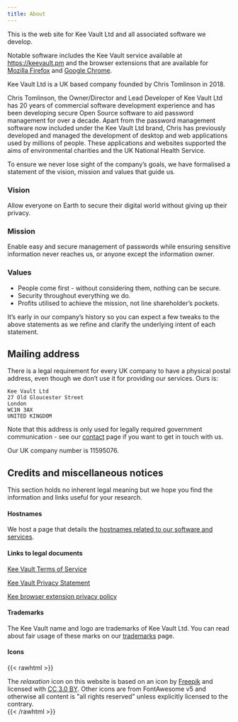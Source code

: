 ```yaml
---
title: About
---
```


This is the web site for Kee Vault Ltd and all associated software we develop.

Notable software includes the Kee Vault service available at https://keevault.pm and the browser extensions that are available for [Mozilla Firefox](https://addons.mozilla.org/firefox/addon/keefox/) and [Google Chrome](https://chrome.google.com/webstore/detail/kee/mmhlniccooihdimnnjhamobppdhaolme).

Kee Vault Ltd is a UK based company founded by Chris Tomlinson in 2018.

Chris Tomlinson, the Owner/Director and Lead Developer of Kee Vault Ltd has 20 years of commercial software development experience and has been developing secure Open Source software to aid password management for over a decade. Apart from the password management software now included under the Kee Vault Ltd brand, Chris has previously developed and managed the development of desktop and web applications used by millions of people. These applications and websites supported the aims of environmental charities and the UK National Health Service.

To ensure we never lose sight of the company’s goals, we have formalised a statement of the vision, mission and values that guide us.

### Vision

Allow everyone on Earth to secure their digital world without giving up their privacy.

### Mission

Enable easy and secure management of passwords while ensuring sensitive information never reaches us, or anyone except the information owner.

### Values

* People come first - without considering them, nothing can be secure.
* Security throughout everything we do.
* Profits utilised to achieve the mission, not line shareholder’s pockets.

It’s early in our company’s history so you can expect a few tweaks to the above statements as we refine and clarify the underlying intent of each statement.

## Mailing address

There is a legal requirement for every UK company to have a physical postal address, even though we don’t use it for providing our services. Ours is:

```
Kee Vault Ltd
27 Old Gloucester Street
London
WC1N 3AX
UNITED KINGDOM
```

Note that this address is only used for legally required government communication - see our [contact](/contact/) page if you want to get in touch with us.

Our UK company number is 11595076.

## Credits and miscellaneous notices

This section holds no inherent legal meaning but we hope you find the information and links useful for your research.

#### Hostnames

We host a page that details the [hostnames related to our software and services](/hostnames/).

#### Links to legal documents

[Kee Vault Terms of Service](/keevault/tos/)

[Kee Vault Privacy Statement](/keevault/privacy/)

[Kee browser extension privacy policy](/extension-privacy/)

#### Trademarks

The Kee Vault name and logo are trademarks of Kee Vault Ltd. You can read about fair usage of these marks on our [trademarks](/trademarks/) page.

#### Icons

{{< rawhtml >}}
<div>The <i>relaxation</i> icon on this website is based on an icon by <a href="https://www.flaticon.com/authors/freepik">Freepik</a> and licensed with <a href="http://creativecommons.org/licenses/by/3.0/" target="_blank">CC 3.0 BY</a>. Other icons are from FontAwesome v5 and otherwise all content is "all rights reserved" unless explicitly licensed to the contrary.</div>
{{< /rawhtml >}}
